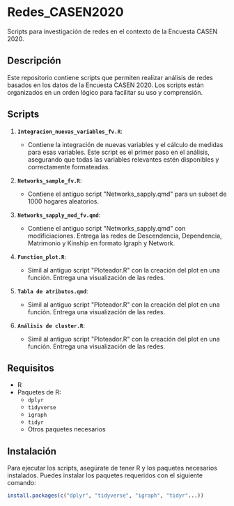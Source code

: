 # Redes_CASEN2020
Scripts para investigación de redes en el contexto de la Encuesta CASEN 2020.

## Descripción

Este repositorio contiene scripts que permiten realizar análisis de redes basados en los datos de la Encuesta CASEN 2020. Los scripts están organizados en un orden lógico para facilitar su uso y comprensión.

## Scripts

1. **`Integracion_nuevas_variables_fv.R`**: 
   - Contiene la integración de nuevas variables y el cálculo de medidas para esas variables. Este script es el primer paso en el análisis, asegurando que todas las variables relevantes estén disponibles y correctamente formateadas.

2. **`Networks_sample_fv.R`**: 
   - Contiene el antiguo script "Networks_sapply.qmd" para un subset de 1000 hogares aleatorios.

3. **`Networks_sapply_mod_fv.qmd`**: 
   - Contiene el antiguo script "Networks_sapply.qmd" con modificiaciones. Entrega las redes de Descendencia, Dependencia, Matrimonio y Kinship en formato Igraph y Network.

4. **`Function_plot.R`**: 
   - Simil al antiguo script "Ploteador.R" con la creación del plot en una función. Entrega una visualización de las redes.

5. **`Tabla de atributos.qmd`**: 
   - Simil al antiguo script "Ploteador.R" con la creación del plot en una función. Entrega una visualización de las redes.

6. **`Análisis de cluster.R`**: 
   - Simil al antiguo script "Ploteador.R" con la creación del plot en una función. Entrega una visualización de las redes.

## Requisitos

- R 
- Paquetes de R: 
  - `dplyr`
  - `tidyverse`
  - `igraph`
  - `tidyr`
  - Otros paquetes necesarios

## Instalación

Para ejecutar los scripts, asegúrate de tener R y los paquetes necesarios instalados. Puedes instalar los paquetes requeridos con el siguiente comando:

```r
install.packages(c("dplyr", "tidyverse", "igraph", "tidyr"...))
